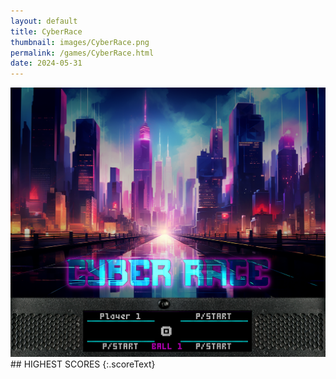 ```yaml
---
layout: default
title: CyberRace
thumbnail: images/CyberRace.png
permalink: /games/CyberRace.html
date: 2024-05-31
---
```


<img src="../images/CyberRace.png" class="gameThumbnail img-fluid mx-auto align-middle">
## HIGHEST SCORES
{:.scoreText}

